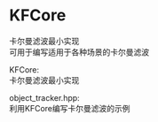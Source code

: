 # KFCore
卡尔曼滤波最小实现  
可用于编写适用于各种场景的卡尔曼滤波  


KFCore:  
卡尔曼滤波最小实现  


object_tracker.hpp:  
利用KFCore编写卡尔曼滤波的示例
